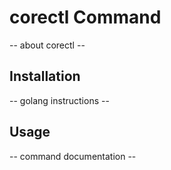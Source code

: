 # corectl Command

-- about corectl --

## Installation

-- golang instructions --

## Usage

-- command documentation --
